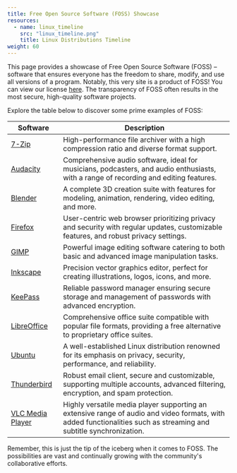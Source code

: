 ```yaml
---
title: Free Open Source Software (FOSS) Showcase
resources:
  - name: linux_timeline
    src: "linux_timeline.png"
    title: Linux Distributions Timeline
weight: 60
---
```


This page provides a showcase of Free Open Source Software (FOSS) – software that ensures everyone has the freedom to share, modify, and use all versions of a program. Notably, this very site is a product of FOSS! You can view our license [here](https://github.com/Econiverse/econiverse/blob/main/LICENSE). The transparency of FOSS often results in the most secure, high-quality software projects.

Explore the table below to discover some prime examples of FOSS:

| Software | Description | 
| --- | --- |
| [7-Zip](https://7-zip.org/) | High-performance file archiver with a high compression ratio and diverse format support. |
| [Audacity](https://www.audacityteam.org/) | Comprehensive audio software, ideal for musicians, podcasters, and audio enthusiasts, with a range of recording and editing features. |
| [Blender](https://www.blender.org/) | A complete 3D creation suite with features for modeling, animation, rendering, video editing, and more. |
| [Firefox](https://www.mozilla.org/firefox/) | User-centric web browser prioritizing privacy and security with regular updates, customizable features, and robust privacy settings. |
| [GIMP](https://www.gimp.org/) | Powerful image editing software catering to both basic and advanced image manipulation tasks. |
| [Inkscape](https://inkscape.org/) | Precision vector graphics editor, perfect for creating illustrations, logos, icons, and more. |
| [KeePass](https://keepass.info/) | Reliable password manager ensuring secure storage and management of passwords with advanced encryption. |
| [LibreOffice](https://www.libreoffice.org/download/download/) | Comprehensive office suite compatible with popular file formats, providing a free alternative to proprietary office suites. |
| [Ubuntu](https://ubuntu.com/) | A well-established Linux distribution renowned for its emphasis on privacy, security, performance, and reliability. |
| [Thunderbird](https://www.mozilla.org/thunderbird/) | Robust email client, secure and customizable, supporting multiple accounts, advanced filtering, encryption, and spam protection. |
| [VLC Media Player](https://www.videolan.org/vlc/) | Highly versatile media player supporting an extensive range of audio and video formats, with added functionalities such as streaming and subtitle synchronization. |

Remember, this is just the tip of the iceberg when it comes to FOSS. The possibilities are vast and continually growing with the community's collaborative efforts.
